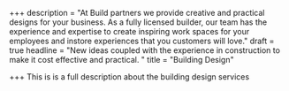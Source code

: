 +++
description = "At Build partners we provide creative and practical designs for your business.  As a fully licensed builder, our team has the experience and expertise to create inspiring work spaces for your employees and instore experiences that you customers will love."
draft = true
headline = "New ideas coupled with the experience in construction to make it cost effective and practical.  "
title = "Building Design"

+++
This is is a full description about the building design services